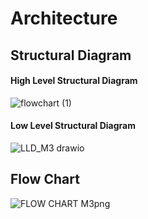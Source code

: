 # Architecture
##  Structural Diagram
  ####  High Level Structural Diagram
  
  

   
   ![flowchart (1)](https://user-images.githubusercontent.com/98812378/157800079-febeda98-50bc-43e9-bb76-ebf83521dd8b.jpg)

  ####  Low Level Structural Diagram
    
   ![LLD_M3 drawio](https://user-images.githubusercontent.com/98866279/157887883-59739b7f-706b-41bc-8ff2-e355b5f63928.png)   


## Flow Chart
   ![FLOW CHART M3png](https://user-images.githubusercontent.com/98866279/157892912-88efcbe0-7de6-46fb-bc99-617b535cc46a.png)
